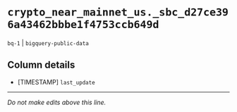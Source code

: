 # `crypto_near_mainnet_us._sbc_d27ce396a43462bbbe1f4753ccb649d`
`bq-1` | `bigquery-public-data`

## Column details
* [TIMESTAMP] `last_update`

-------------------------------------------------------------------------------
*Do not make edits above this line.*
